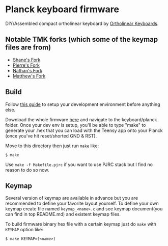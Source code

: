 Planck keyboard firmware
======================
DIY/Assembled compact ortholinear keyboard by [Ortholinear Keyboards](http://ortholinearkeyboards.com).

## Notable TMK forks (which some of the keymap files are from)
- [Shane's Fork](https://github.com/shanecelis/tmk_keyboard/tree/master/keyboard/planck)
- [Pierre's Fork](https://github.com/pcarrier/tmk_keyboard/blob/pcarrier/planck/keyboard/gh60/keymap_planck.c)
- [Nathan's Fork](https://github.com/nathanrosspowell/tmk_keyboard/tree/planck-jack/keyboard/planck)
- [Matthew's Fork](https://github.com/pepers/tmk_keyboard/tree/master/keyboard/planck_grid)

## Build

Follow [this guide](http://deskthority.net/workshop-f7/how-to-build-your-very-own-keyboard-firmware-t7177.html) to setup your development environment before anything else.

Download the whole firmware [here](https://github.com/jackhumbert/tmk_keyboard/archive/master.zip) and navigate to the keyboard/planck folder. Once your dev env is setup, you'll be able to type "make" to generate your .hex that you can load with the Teensy app onto your Planck (once you've hit reset/shorted GND & RST).

Move to this directory then just run `make` like:

    $ make

Use `make -f Makefile.pjrc` if you want to use PJRC stack but I find no reason to do so now.


## Keymap
Several version of keymap are available in advance but you are recommended to define your favorite layout yourself. To define your own keymap create file named `keymap_<name>.c` and see keymap document(you can find in top README.md) and existent keymap files.

To build firmware binary hex file with a certain keymap just do `make` with `KEYMAP` option like:

    $ make KEYMAP=[<name>]
